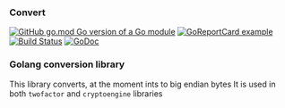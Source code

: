 ### Convert
[![GitHub go.mod Go version of a Go module](https://img.shields.io/github/go-mod/go-version/gomods/athens.svg)](https://github.com/sec51/convert)
[![GoReportCard example](https://goreportcard.com/badge/github.com/nanomsg/mangos)](https://goreportcard.com/report/github.com/sec51/convert)
[![Build Status](https://travis-ci.org/sec51/convert.svg?branch=master)](https://travis-ci.org/sec51/convert)
[![GoDoc](https://godoc.org/github.com/golang/gddo?status.svg)](https://godoc.org/github.com/sec51/convert/)

### Golang conversion library

This library converts, at the moment ints to big endian bytes
It is used in both `twofactor` and `cryptoengine` libraries 